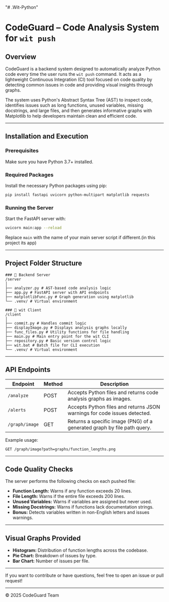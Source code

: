 "# .Wit-Python" 
# CodeGuard – Code Analysis System for `wit push`

## Overview

CodeGuard is a backend system designed to automatically analyze Python code every time the user runs the `wit push` command. It acts as a lightweight Continuous Integration (CI) tool focused on code quality by detecting common issues in code and providing visual insights through graphs.

The system uses Python's Abstract Syntax Tree (AST) to inspect code, identifies issues such as long functions, unused variables, missing docstrings, and large files, and then generates informative graphs with Matplotlib to help developers maintain clean and efficient code.

---

## Installation and Execution

### Prerequisites

Make sure you have Python 3.7+ installed.

### Required Packages

Install the necessary Python packages using pip:

```bash
pip install fastapi uvicorn python-multipart matplotlib requests
 ```

### Running the Server

Start the FastAPI server with:

```bash
uvicorn main:app --reload
```

Replace `main` with the name of your main server script if different.(in this project its app)

---

## Project Folder Structure

```
### 📁 Backend Server 
/server
│
├── analyzer.py # AST-based code analysis logic
├── app.py # FastAPI server with API endpoints
├── matplotlibFunc.py # Graph generation using matplotlib
└── .venv/ # Virtual environment

### 📁 wit Client 
/client
│
├── commit.py # Handles commit logic
├── displayImage.py # Displays analysis graphs locally
├── func_files.py # Utility functions for file handling
├── main.py # Main entry point for the wit CLI
├── repository.py # Basic version control logic
├── wit.bat # Batch file for CLI execution
└── .venv/ # Virtual environment
```

---

## API Endpoints

| Endpoint          | Method | Description                                                              |
|-------------------|--------|--------------------------------------------------------------------------|
| `/analyze`        | POST   | Accepts Python files and returns code analysis graphs as images.         |
| `/alerts`         | POST   | Accepts Python files and returns JSON warnings for code issues detected. |
| `/graph/image`    | GET    | Returns a specific image (PNG) of a generated graph by file path query.  |

Example usage:
```
GET /graph/image?path=graphs/function_lengths.png
```

---


## Code Quality Checks

The server performs the following checks on each pushed file:

- **Function Length:** Warns if any function exceeds 20 lines.
- **File Length:** Warns if the entire file exceeds 200 lines.
- **Unused Variables:** Warns if variables are assigned but never used.
- **Missing Docstrings:** Warns if functions lack documentation strings.
- **Bonus:** Detects variables written in non-English letters and issues warnings.

---

## Visual Graphs Provided

- **Histogram:** Distribution of function lengths across the codebase.
- **Pie Chart:** Breakdown of issues by type.
- **Bar Chart:** Number of issues per file.

---

If you want to contribute or have questions, feel free to open an issue or pull request!

---

© 2025 CodeGuard Team
